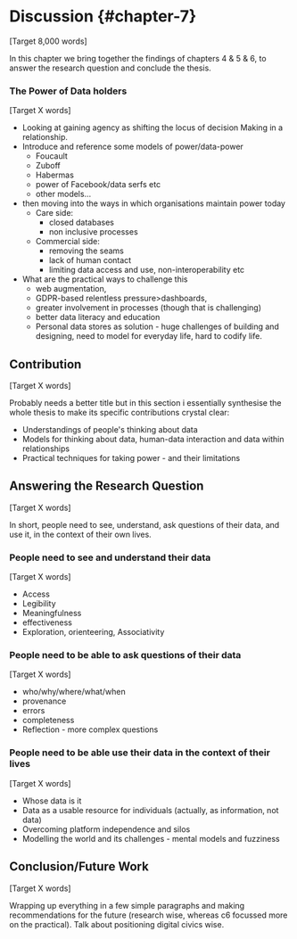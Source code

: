 Discussion {#chapter-7}
=======================
[Target 8,000 words]

In this chapter we bring together the findings of chapters 4 & 5 & 6, to answer the research question and conclude the thesis.

### The Power of Data holders
[Target X words]

- Looking at gaining agency as shifting the locus of decision Making in a relationship.
- Introduce and reference some models of power/data-power
  - Foucault
  - Zuboff
  - Habermas
  - power of Facebook/data serfs etc
  - other models...
- then moving into the ways in which organisations maintain power today
  - Care side:
    - closed databases
    - non inclusive processes
  - Commercial side:
    - removing the seams
    - lack of human contact
    - limiting data access and use, non-interoperability etc
- What are the practical ways to challenge this
  - web augmentation,
  - GDPR-based relentless pressure>dashboards,
  - greater involvement in processes (though that is challenging)
  - better data literacy and education
  - Personal data stores as solution - huge challenges of building and designing, need to model for everyday life, hard to codify life.

Contribution
------------------------
[Target X words]

Probably needs a better title but in this section i essentially synthesise the whole thesis to make its specific contributions crystal clear:

- Understandings of people's thinking about data
- Models for thinking about data, human-data interaction and data within relationships
- Practical techniques for taking power - and their limitations

Answering the Research Question
--------------------------
[Target X words]

In short, people need to see, understand, ask questions of their data, and use it, in the context of their own lives.

### People need to see and understand their data
[Target X words]

- Access
- Legibility
- Meaningfulness
- effectiveness
- Exploration, orienteering, Associativity


### People need to be able to ask questions of their data
[Target X words]

 - who/why/where/what/when
 - provenance
 - errors
 - completeness
 - Reflection - more complex questions

### People need to be able use their data in the context of their lives
[Target X words]

- Whose data is it
- Data as a usable resource for individuals (actually, as information, not data)
- Overcoming platform independence and silos
- Modelling the world and its challenges - mental models and fuzziness

Conclusion/Future Work
----------
[Target X words]

Wrapping up everything in a few simple paragraphs and making recommendations for the future (research wise, whereas c6 focussed more on the practical). Talk about positioning digital civics wise.
